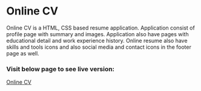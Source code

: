 # Online CV

Online CV is a HTML, CSS based resume application. Application consist of profile page with summary and images. Application also have pages with educational detail and work experience history. Online resume also have skills and tools icons and also social media and contact icons in the footer page as well.

### Visit below page to see live version:

[Online CV](https://usaghir.github.io/Online-CV/)
